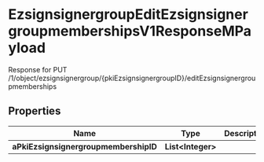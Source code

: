 

# EzsignsignergroupEditEzsignsignergroupmembershipsV1ResponseMPayload

Response for PUT /1/object/ezsignsignergroup/{pkiEzsignsignergroupID}/editEzsignsignergroupmemberships

## Properties

| Name | Type | Description | Notes |
|------------ | ------------- | ------------- | -------------|
|**aPkiEzsignsignergroupmembershipID** | **List&lt;Integer&gt;** |  |  |



